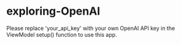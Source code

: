 # exploring-OpenAI
Please replace 'your_api_key' with your own OpenAI API key in the ViewModel setup() function to use this app.
